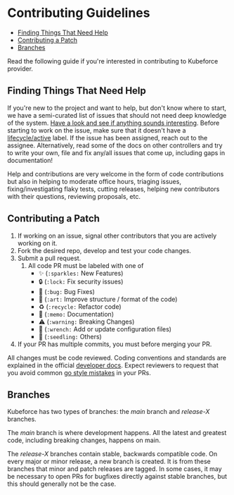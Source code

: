 # Contributing Guidelines

- [Finding Things That Need Help](#finding-things-that-need-help)
- [Contributing a Patch](#contributing-a-patch)
- [Branches](#branches)

Read the following guide if you're interested in contributing to Kubeforce provider.

## Finding Things That Need Help

If you're new to the project and want to help, but don't know where to start, we have a semi-curated list of issues that
should not need deep knowledge of the system. [Have a look and see if anything sounds
interesting](https://github.com/kubeforce/kubeforce/issues?q=is%3Aopen+is%3Aissue+label%3A%22good+first+issue%22).
Before starting to work on the issue, make sure that it doesn't have a [lifecycle/active](https://github.com/kubeforce/kubeforce/labels/lifecycle%2Factive) label. If the issue has been assigned, reach out to the assignee.
Alternatively, read some of the docs on other controllers and try to write your own, file and fix any/all issues that
come up, including gaps in documentation!

Help and contributions are very welcome in the form of code contributions but also in helping to moderate office hours, triaging issues, fixing/investigating flaky tests, cutting releases, helping new contributors with their questions, reviewing proposals, etc.

## Contributing a Patch

1. If working on an issue, signal other contributors that you are actively working on it.
1. Fork the desired repo, develop and test your code changes.
1. Submit a pull request.
    1. All code PR must be labeled with one of
        - ✨️ (`:sparkles:` New Features)
        - 🔒 (`:lock:` Fix security issues)
        - 🐛 (`:bug:` Bug Fixes)
        - 🎨 (`:art:` Improve structure / format of the code)
        - ♻ (`:recycle:` Refactor code)
        - 📝 (`:memo:` Documentation)
        - ⚠️ (`:warning:` Breaking Changes)
        - 🔧 (`:wrench:` Add or update configuration files)
        - 🌱 (`:seedling:` Others)
1. If your PR has multiple commits, you must before merging your PR.

All changes must be code reviewed. Coding conventions and standards are explained in the official [developer
docs](https://git.k8s.io/community/contributors/devel). Expect reviewers to request that you
avoid common [go style mistakes](https://github.com/golang/go/wiki/CodeReviewComments) in your PRs.

## Branches

Kubeforce has two types of branches: the *main* branch and
*release-X* branches.

The *main* branch is where development happens. All the latest and
greatest code, including breaking changes, happens on main.

The *release-X* branches contain stable, backwards compatible code. On every
major or minor release, a new branch is created. It is from these
branches that minor and patch releases are tagged. In some cases, it may
be necessary to open PRs for bugfixes directly against stable branches, but
this should generally not be the case.
